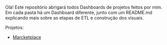 Olá! Este repositório abrigará todos Dashboards de projetos feitos por mim. Em cada pasta há um Dashboard diferente, junto com um README.md explicando mais sobre as etapas de ETL e construção dos visuais.

Projetos:

- [Marcketplace](https://github.com/Leedda/Data-Science-Academy-/tree/main/Marketplace%20BI)
